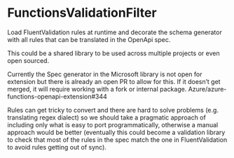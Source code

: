 # FunctionsValidationFilter

Load FluentValidation rules at runtime and decorate the schema generator with all rules that can be translated in the OpenApi spec.

This could be a shared library to be used across multiple projects or even open sourced.

Currently the Spec generator in the Microsoft library is not open for extension but there is already an open PR to allow for this. If it doesn’t get merged, it will require working with a fork or internal package.
Azure/azure-functions-openapi-extension#344

Rules can get tricky to convert and there are hard to solve problems (e.g. translating regex dialect) so we should take a pragmatic approach of including only what is easy to port programmatically, otherwise a manual approach would be better (eventually this could become a validation library to check that most of the rules in the spec match the one in FluentValidation to avoid rules getting out of sync).
